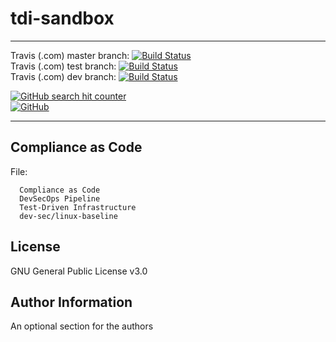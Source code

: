 # tdi-sandbox
----------------


Travis (.com) master branch:
[![Build Status](https://travis-ci.com/githubfoam/ansible-role-openvswitch.svg?branch=master)](https://travis-ci.com/githubfoam/ansible-role-openvswitch)  
Travis (.com) test branch:
[![Build Status](https://travis-ci.com/githubfoam/ansible-role-openvswitch.svg?branch=test)](https://travis-ci.com/githubfoam/ansible-role-openvswitch)  
Travis (.com) dev branch:
[![Build Status](https://travis-ci.com/githubfoam/ansible-role-openvswitch.svg?branch=dev)](https://travis-ci.com/githubfoam/ansible-role-openvswitch)  



[![GitHub search hit counter](https://img.shields.io/github/search/githubfoam/ansible-role-openvswitch/goto.svg)](https://github.com/githubfoam/ansible-role-openvswitch)  
[![GitHub](https://img.shields.io/github/license/githubfoam/ansible-role-openvswitch.svg?style=plastic)](https://github.com/githubfoam/ansible-role-openvswitch)

----------------

Compliance as Code
----------------


File:

      Compliance as Code
      DevSecOps Pipeline
      Test-Driven Infrastructure      
      dev-sec/linux-baseline





License
-------

GNU General Public License v3.0

Author Information
------------------

An optional section for the authors
